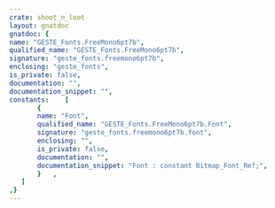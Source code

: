 ```yaml
---
crate: shoot_n_loot
layout: gnatdoc
gnatdoc: {
name: "GESTE_Fonts.FreeMono6pt7b",
qualified_name: "GESTE_Fonts.FreeMono6pt7b",
signature: "geste_fonts.freemono6pt7b",
enclosing: "geste_fonts",
is_private: false,
documentation: "",
documentation_snippet: "",
constants:    [
       {
       name: "Font",
       qualified_name: "GESTE_Fonts.FreeMono6pt7b.Font",
       signature: "geste_fonts.freemono6pt7b.font",
       enclosing: "",
       is_private: false,
       documentation: "",
       documentation_snippet: "Font : constant Bitmap_Font_Ref;",
       }   ,
   ]
,}
---
```

